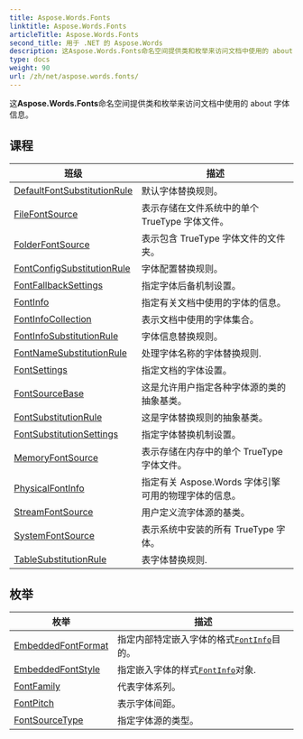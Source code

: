 ```yaml
---
title: Aspose.Words.Fonts
linktitle: Aspose.Words.Fonts
articleTitle: Aspose.Words.Fonts
second_title: 用于 .NET 的 Aspose.Words
description: 这Aspose.Words.Fonts命名空间提供类和枚举来访问文档中使用的 about 字体信息 在 C#.
type: docs
weight: 90
url: /zh/net/aspose.words.fonts/
---
```

这**Aspose.Words.Fonts**命名空间提供类和枚举来访问文档中使用的 about 字体信息。

## 课程

| 班级 | 描述 |
| --- | --- |
| [DefaultFontSubstitutionRule](./defaultfontsubstitutionrule/) | 默认字体替换规则。 |
| [FileFontSource](./filefontsource/) | 表示存储在文件系统中的单个 TrueType 字体文件。 |
| [FolderFontSource](./folderfontsource/) | 表示包含 TrueType 字体文件的文件夹。 |
| [FontConfigSubstitutionRule](./fontconfigsubstitutionrule/) | 字体配置替换规则。 |
| [FontFallbackSettings](./fontfallbacksettings/) | 指定字体后备机制设置。 |
| [FontInfo](./fontinfo/) | 指定有关文档中使用的字体的信息。 |
| [FontInfoCollection](./fontinfocollection/) | 表示文档中使用的字体集合。 |
| [FontInfoSubstitutionRule](./fontinfosubstitutionrule/) | 字体信息替换规则。 |
| [FontNameSubstitutionRule](./fontnamesubstitutionrule/) | 处理字体名称的字体替换规则. |
| [FontSettings](./fontsettings/) | 指定文档的字体设置。 |
| [FontSourceBase](./fontsourcebase/) | 这是允许用户指定各种字体源的类的抽象基类。 |
| [FontSubstitutionRule](./fontsubstitutionrule/) | 这是字体替换规则的抽象基类。 |
| [FontSubstitutionSettings](./fontsubstitutionsettings/) | 指定字体替换机制设置。 |
| [MemoryFontSource](./memoryfontsource/) | 表示存储在内存中的单个 TrueType 字体文件。 |
| [PhysicalFontInfo](./physicalfontinfo/) | 指定有关 Aspose.Words 字体引擎可用的物理字体的信息。 |
| [StreamFontSource](./streamfontsource/) | 用户定义流字体源的基类。 |
| [SystemFontSource](./systemfontsource/) | 表示系统中安装的所有 TrueType 字体。 |
| [TableSubstitutionRule](./tablesubstitutionrule/) | 表字体替换规则. |
## 枚举

| 枚举 | 描述 |
| --- | --- |
| [EmbeddedFontFormat](./embeddedfontformat/) | 指定内部特定嵌入字体的格式[`FontInfo`](../aspose.words.fonts/fontinfo/)目的。 |
| [EmbeddedFontStyle](./embeddedfontstyle/) | 指定嵌入字体的样式[`FontInfo`](../aspose.words.fonts/fontinfo/)对象. |
| [FontFamily](./fontfamily/) | 代表字体系列。 |
| [FontPitch](./fontpitch/) | 表示字体间距。 |
| [FontSourceType](./fontsourcetype/) | 指定字体源的类型。 |
